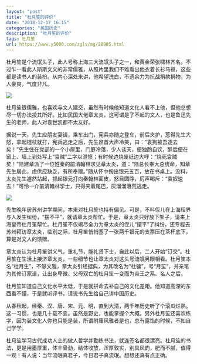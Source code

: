 ```yaml
---
layout: "post"
title: "杜月笙的评价"
date: "2018-12-17 16:15"
categories: "民国历史"
description: "杜月笙的评价"
tags: 杜月笙
url: https://www.y5000.com/zgls/mg/28985.html
---
```






杜月笙是个流氓头子，此人号称上海三大流氓头子之一，和黄金荣张啸林齐名。不过乍一看此人斯斯文文的非常儒雅，从照片里我们不难看出他衣着长衫马褂，这些都是读书人的装扮。从内心深处来讲，他希望洗白，不遗余力为抗战捐款捐物，为人豪爽，气度非凡。

![](https://img.y5000.com/uploads/allimg/180305/13-1P3051411523c.jpg)

杜月笙很儒雅，也喜欢与文人建交，虽然有时候他知道文化人看不上他，但他总想尽一切办法投其所好。比如民国大佬章太炎，这可谓是了不起的文人，也是鲁迅先生的老师，此人对袁世凯都不太友好。

据说一天，先生应朋友宴请，乘车出门，宪兵亦随之登车，前后夹护，惹得先生大怒，拿起棍杖就打，宪兵逃走之后，先生昂首大声冷笑，曰：“袁狗被吾逐去矣！”先生住在党部的一个小屋里，门庭冷落，少人谈天，便独酌自饮，醉后便在窗上、墙上到处写上“袁贼”二字以泄愤；有时候边烧废纸边大呼：“烧死袁贼矣！”陆建章派了一位姓秦的前清翰林求见章太炎，道：“陆总长奉大总统命，知章先生居此，虑供应缺乏，有所奉赠。”随从怀中掏出银元五百，放在书桌上。没料，太炎先生遽然站起，抓起银元打向秦翰林面皮，怒目圆睁，厉声喝斥：“袁奴速去！”可怜一介前清翰林学士，只得夹着尾巴，灰溜溜落荒逃走。

![](https://img.y5000.com/uploads/allimg/180305/13-1P30514120E06.jpg)

先生晚年居苏州讲学期间，本来对杜月笙也持有偏见。可是，不料侄儿在上海租界与人发生纠纷，“摆不平”，就请章太炎帮忙。于是，章太炎只好放下架子，请来上海皇帝杜月笙帮忙。杜月笙不仅竭尽全力为章太炎的侄儿“摆平”了纠纷，还专程去苏州拜访章太炎，临别之际，杜月笙悄悄塞了一张两千银元的支票压在茶杯底下，算是对文人的馈赠。

章太炎认为杜月笙讲义气，重礼节，能礼贤下士，自此以后，二人开始“订交”。杜月笙在生活上接济章太炎，一些细节也让章太炎对这头号流氓另眼相看。杜月笙本名“杜月生”，不够文雅，章太炎引经据典，为其改名为“杜镛”，号“月笙”，并亲笔为其修订家谱，让出身卑微、父母双亡的杜月笙一变而为帝王之系、名人之后。

杜月笙知道自己文化水平太低，于是就拼命去补自己的文化差距。他知道高深的东西看不懂，于是就听评书，请说书先生给自己讲中国历史。

从春秋起，经秦、汉、唐、宋、元、明，直到大清，两千年历史听了个滚瓜烂熟。这一习惯，也是几十载不变。虽然是野史，也能掌握个大概。另外杜月笙还喜欢练字，因为装文化人你也只能是装，所谓附庸风雅者是也，总有露馅的时候，不如自己学学。

杜月笙学习古代成功人士的做人哲学并勤练书法，就连签名都很漂亮。杜月笙的书法，更是用墨厚重，体丰骨劲，结体收放，浑厚敦实，别具风韵，肥而不腻，值得一观！有人说：当年流氓真君子，今日君子真流氓。想想还真有点正确。
